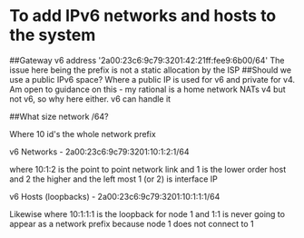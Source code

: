 # To add IPv6 networks and hosts to the system
##Gateway v6 address
'2a00:23c6:9c79:3201:42:21ff:fee9:6b00/64'
The issue here being the prefix is not a static allocation by the ISP
##Should we use a public IPv6 space?
Where a public IP is used for v6 and private for v4. Am open to guidance on this - my rational is a home network NATs v4 but not v6, so why here either. v6 can handle it

##What size network /64?


Where 10 id's the whole network prefix

v6 Networks - 2a00:23c6:9c79:3201:10:1:2:1/64

where 10:1:2 is the point to point network link
and 1 is the lower order host and 2 the higher
and the left most 1 (or 2) is interface IP

v6 Hosts (loopbacks) - 2a00:23c6:9c79:3201:10:1:1:1/64

Likewise where 10:1:1:1 is the loopback for node 1
and 1:1 is never going to appear as a network prefix because node 1 does not connect to 1
